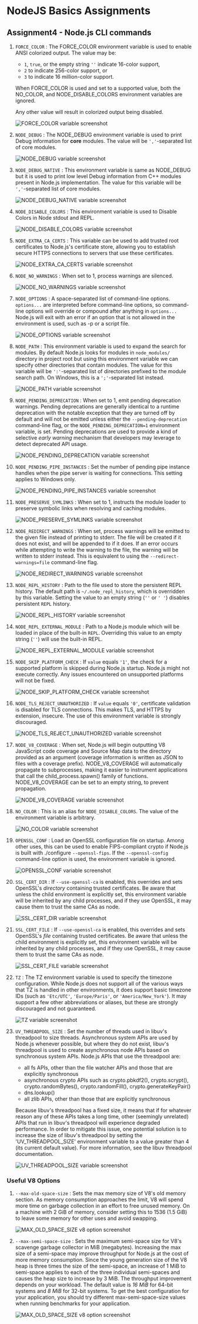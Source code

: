 # NodeJS Basics Assignments

## Assignment4 - Node.js CLI commands

1. `FORCE_COLOR` : The FORCE_COLOR environment variable is used to enable ANSI colorized output. The value may be:

    - `1`, `true`, or the empty string `''` indicate 16-color support,
    - `2` to indicate 256-color support, or
    - `3` to indicate 16 million-color support.

    When FORCE_COLOR is used and set to a supported value, both the NO_COLOR, and NODE_DISABLE_COLORS environment variables are ignored.

    Any other value will result in colorized output being disabled.

    ![FORCE_COLOR variable screenshot](./Assignment4/images/Image1.png)

2. `NODE_DEBUG` : The NODE_DEBUG environment variable is used to print Debug information for **core** modules. The value will be `','`-separated list of core modules.

    ![NODE_DEBUG variable screenshot](./Assignment4/images/Image2.png)

3. `NODE_DEBUG_NATIVE` : This environment variable is same as NODE_DEBUG but it is used to print low level Debug information from C++ modules present in Node.js implementation. The value for this variable will be `','`-separated list of core modules.

    ![NODE_DEBUG_NATIVE variable screenshot](./Assignment4/images/Image3.png)

4. `NODE_DISABLE_COLORS` : This environment variable is used to Disable Colors in Node stdout and REPL.

    ![NODE_DISABLE_COLORS variable screenshot](./Assignment4/images/Image4.png)

5. `NODE_EXTRA_CA_CERTS` : This variable can be used to add trusted root certificates to Node.js's certificate store, allowing you to establish secure HTTPS connections to servers that use these certificates.

    ![NODE_EXTRA_CA_CERTS variable screenshot](./Assignment4/images/Image5.png)

6. `NODE_NO_WARNINGS` : When set to 1, process warnings are silenced.

    ![NODE_NO_WARNINGS variable screenshot](./Assignment4/images/Image6.png)

7. `NODE_OPTIONS` : A space-separated list of command-line options. `options...` are interpreted before command-line options, so command-line options will override or compound after anything in `options...` Node.js will exit with an error if an option that is not allowed in the environment is used, such as -p or a script file.

    ![NODE_OPTIONS variable screenshot](./Assignment4/images/Image7.png)

8. `NODE_PATH` : This environment variable is used to expand the search for modules. By default Node.js looks for modules in  `node_modules/` directory in project root but using this environment variable we can specify other directories that contain modules. The value for this variable will be `':'`-separated list of directories prefixed to the module search path. On Windows, this is a `';'`-separated list instead.

    ![NODE_PATH variable screenshot](./Assignment4/images/Image8.png)

9. `NODE_PENDING_DEPRECATION` : When set to 1, emit pending deprecation warnings. Pending deprecations are generally identical to a runtime deprecation with the notable exception that they are turned off by default and will not be emitted unless either the `--pending-deprecation` command-line flag, or the `NODE_PENDING_DEPRECATION=1` environment variable, is set. Pending deprecations are used to provide a kind of selective *early warning* mechanism that developers may leverage to detect deprecated API usage.

    ![NODE_PENDING_DEPRECATION variable screenshot](./Assignment4/images/Image9.png)

10. `NODE_PENDING_PIPE_INSTANCES` :  Set the number of pending pipe instance handles when the pipe server is waiting for connections. This setting applies to Windows only.

    ![NODE_PENDING_PIPE_INSTANCES variable screenshot](./Assignment4/images/Image10.png)

11. `NODE_PRESERVE_SYMLINKS` : When set to 1, instructs the module loader to preserve symbolic links when resolving and caching modules.

    ![NODE_PRESERVE_SYMLINKS variable screenshot](./Assignment4/images/Image11.png)

12. `NODE_REDIRECT_WARNINGS` : When set, process warnings will be emitted to the given file instead of printing to stderr. The file will be created if it does not exist, and will be appended to if it does. If an error occurs while attempting to write the warning to the file, the warning will be written to stderr instead. This is equivalent to using the `--redirect-warnings=file` command-line flag.

    ![NODE_REDIRECT_WARNINGS variable screenshot](./Assignment4/images/Image12.png)

13. `NODE_REPL_HISTORY` : Path to the file used to store the persistent REPL history. The default path is `~/.node_repl_history`, which is overridden by this variable. Setting the value to an empty string (`''` or `' '`) disables persistent `REPL` history.

    ![NODE_REPL_HISTORY variable screenshot](./Assignment4/images/Image13.png)

14. `NODE_REPL_EXTERNAL_MODULE` : Path to a Node.js module which will be loaded in place of the built-in `REPL`. Overriding this value to an empty string (`''`) will use the built-in REPL.

    ![NODE_REPL_EXTERNAL_MODULE variable screenshot](./Assignment4/images/Image14.png)

15. `NODE_SKIP_PLATFORM_CHECK` : If `value` equals `'1'`, the check for a supported platform is skipped during Node.js startup. Node.js might not execute correctly. Any issues encountered on unsupported platforms will not be fixed.

    ![NODE_SKIP_PLATFORM_CHECK variable screenshot](./Assignment4/images/Image15.png)

16. `NODE_TLS_REJECT_UNAUTHORIZED` : If `value` equals `'0'`, certificate validation is disabled for TLS connections. This makes TLS, and HTTPS by extension, insecure. The use of this environment variable is strongly discouraged.

    ![NODE_TLS_REJECT_UNAUTHORIZED variable screenshot](./Assignment4/images/Image16.png)

17. `NODE_V8_COVERAGE` : When set, Node.js will begin outputting V8 JavaScript code coverage and Source Map data to the directory provided as an argument (coverage information is written as JSON to files with a coverage prefix). NODE_V8_COVERAGE will automatically propagate to subprocesses, making it easier to instrument applications that call the child_process.spawn() family of functions. NODE_V8_COVERAGE can be set to an empty string, to prevent propagation.

    ![NODE_V8_COVERAGE variable screenshot](./Assignment4/images/Image17.png)

18. `NO_COLOR` : This is an alias for `NODE_DISABLE_COLORS`. The value of the environment variable is arbitrary.

    ![NO_COLOR variable screenshot](./Assignment4/images/Image18.png)

19. `OPENSSL_CONF` : Load an OpenSSL configuration file on startup. Among other uses, this can be used to enable FIPS-compliant crypto if Node.js is built with ./configure `--openssl-fips`. If the `--openssl-config` command-line option is used, the environment variable is ignored.

    ![OPENSSL_CONF variable screenshot](./Assignment4/images/Image19.png)

20. `SSL_CERT_DIR` : If `--use-openssl-ca` is enabled, this overrides and sets OpenSSL's *directory* containing trusted certificates. Be aware that unless the child environment is explicitly set, this environment variable will be inherited by any child processes, and if they use OpenSSL, it may cause them to trust the same CAs as node.

    ![SSL_CERT_DIR variable screenshot](./Assignment4/images/Image20.png)

21. `SSL_CERT_FILE` : If `--use-openssl-ca` is enabled, this overrides and sets OpenSSL's *file* containing trusted certificates. Be aware that unless the child environment is explicitly set, this environment variable will be inherited by any child processes, and if they use OpenSSL, it may cause them to trust the same CAs as node.

    ![SSL_CERT_FILE variable screenshot](./Assignment4/images/Image21.png)

22. `TZ` : The TZ environment variable is used to specify the timezone configuration. While Node.js does not support all of the various ways that TZ is handled in other environments, it does support basic timezone IDs (such as `'Etc/UTC'`, `'Europe/Paris'`, or `'America/New_York'`). It may support a few other abbreviations or aliases, but these are strongly discouraged and not guaranteed.

    ![TZ variable screenshot](./Assignment4/images/Image22.png)

23. `UV_THREADPOOL_SIZE` : Set the number of threads used in libuv's threadpool to size threads.
    Asynchronous system APIs are used by Node.js whenever possible, but where they do not exist, libuv's threadpool is used to create asynchronous node APIs based on synchronous system APIs. Node.js APIs that use the threadpool are:

    - all fs APIs, other than the file watcher APIs and those that are explicitly synchronous
    - asynchronous crypto APIs such as crypto.pbkdf2(), crypto.scrypt(), crypto.randomBytes(), crypto.randomFill(), crypto.generateKeyPair()
    - dns.lookup()
    - all zlib APIs, other than those that are explicitly synchronous
    
    Because libuv's threadpool has a fixed size, it means that if for whatever reason any of these APIs takes a long time, other (seemingly unrelated) APIs that run in libuv's threadpool will experience degraded performance. In order to mitigate this issue, one potential solution is to increase the size of libuv's threadpool by setting the 'UV_THREADPOOL_SIZE' environment variable to a value greater than 4 (its current default value). For more information, see the libuv threadpool documentation.

    ![UV_THREADPOOL_SIZE variable screenshot](./Assignment4/images/Image23.png)


### Useful V8 Options

1. `--max-old-space-size` : Sets the max memory size of V8's old memory section. As memory consumption approaches the limit, V8 will spend more time on garbage collection in an effort to free unused memory. On a machine with 2 GiB of memory, consider setting this to 1536 (1.5 GiB) to leave some memory for other uses and avoid swapping.

    ![MAX_OLD_SPACE_SIZE v8 option screenshot](./Assignment4/images/Image24.png)

2. `--max-semi-space-size` : Sets the maximum semi-space size for V8's scavenge garbage collector in MiB (megabytes). Increasing the max size of a semi-space may improve throughput for Node.js at the cost of more memory consumption. Since the young generation size of the V8 heap is three times the size of the semi-space, an increase of 1 MiB to semi-space applies to each of the three individual semi-spaces and causes the heap size to increase by 3 MiB. The throughput improvement depends on your workload. The default value is *16 MiB* for 64-bit systems and *8 MiB* for 32-bit systems. To get the best configuration for your application, you should try different max-semi-space-size values when running benchmarks for your application.

    ![MAX_OLD_SPACE_SIZE v8 option screenshot](./Assignment4/images/Image25.png)


